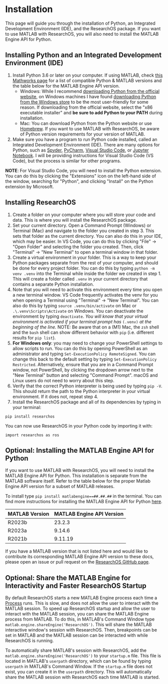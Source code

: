 # Installation

This page will guide you through the installation of Python, an Integrated Development Environment (IDE), and the ResearchOS package. If you want to use MATLAB with ResearchOS, you will also need to install the MATLAB Engine API for Python.

## Installing Python and an Integrated Development Environment (IDE)
1. Install Python 3.6 or later on your computer. If using MATLAB, check [this Mathworks page](https://www.mathworks.com/support/requirements/python-compatibility.html) for a list of compatible Python & MATLAB versions and the table below for the MATLAB Engine API version.
    - Windows: While I recommend [downloading Python from the official website](https://www.python.org/downloads/), on Windows machines I have found [downloading Python from the Windows store](https://apps.microsoft.com/search?query=python&hl=en-us&gl=US) to be the most user-friendly for some reason. If downloading from the official website, select the "x86 executable installer" and **be sure to add Python to your PATH** during installation.
    - Mac: You can download Python from the Python website or use [Homebrew](https://brew.sh/). If you want to use MATLAB with ResearchOS, be aware of Python version requirements for your version of MATLAB. 
2. Make sure you have a program to run Python code installed, called an Integrated Development Environment (IDE). There are many options for Python, such as [Spyder](https://www.spyder-ide.org/), [PyCharm](https://www.jetbrains.com/pycharm/), [Visual Studio Code](https://code.visualstudio.com/), or [Jupyter Notebook](https://jupyter.org/). I will be providing instructions for Visual Studio Code (VS Code), but the process is similar for other programs.

**NOTE**: For Visual Studio Code, you will need to install the Python extension. You can do this by clicking the "Extensions" icon on the left-hand side of the window, searching for "Python", and clicking "Install" on the Python extension by Microsoft.

## Installing ResearchOS
1. Create a folder on your computer where you will store your code and data. This is where you will install the ResearchOS package.
2. Set your current directory. Open a Command Prompt (Windows) or Terminal (Mac) and navigate to the folder you created in step 3. This sets that folder as the current directory. You can also do this in your IDE, which may be easier. In VS Code, you can do this by clicking "File" -> "Open Folder" and selecting the folder you created. Then, click "Terminal" -> "New Terminal" to open a terminal window in that folder.
3. Create a virtual environment in your folder. This is a way to keep your Python packages separate from the rest of your computer, and should be done for every project folder. You can do this by typing `python -m venv .venv` into the Terminal while inside the folder we created in step 1. This will create a folder called `.venv` in your current directory that contains a separate Python installation. 
4. Note that you will need to activate this environment every time you open a new terminal window. VS Code frequently activates the venv for you when opening a Terminal using "Terminal" -> "New Terminal". You can also do this by typing `source .venv/bin/activate` on Mac or `.\.venv\Scripts\Activate` on Windows. You can deactivate the environment by typing `deactivate`. *You will know that your virtual environment is activated if your terminal prompt has* `(.venv)` *at the beginning of the line.*
NOTE: Be aware that on a (M1) Mac, the `zsh` shell and the `bash` shell can show different behavior with `pip` (i.e. different results for `pip list`).
5. **For Windows only**: you may need to change your PowerShell settings to allow scripts to run. You can do this by opening PowerShell as an administrator and typing `Set-ExecutionPolicy RemoteSigned`. You can change this back to the default setting by typing `Set-ExecutionPolicy Restricted`. Alternatively, ensure that you are in a Command Prompt window, not PowerShell, by clicking the dropdown arrow next to the "New Terminal" button and selecting "Command Prompt". macOS and Linux users do not need to worry about this step.
6. Verify that the correct Python interpreter is being used by typing `pip -V`. This should return the path to the Python interpreter in your virtual environment. If it does not, repeat step 4.
7. Install the ResearchOS package and all of its dependencies by typing in your terminal:
```
pip install researchos
```

You can now use ResearchOS in your Python code by importing it with:
```
import researchos as ros
```

## Optional: Installing the MATLAB Engine API for Python
If you want to use MATLAB with ResearchOS, you will need to install the MATLAB Engine API for Python. This installation is separate from the MATLAB software itself. Refer to the table below for the proper Matlab Engine API version for a subset of MATLAB releases. 

To install type `pip install matlabengine==##.##.##` in the terminal. You can find more instructions for installing the MATLAB Engine API for Python [here](https://www.mathworks.com/help/matlab/matlab-engine-for-python.html).

| MATLAB Version | MATLAB Engine API Version |
|----------------|---------------------------|
| R2023b         | 23.2.3                    |
| R2023a         | 9.14.6                    |
| R2021b         | 9.11.19                   |

If you have a MATLAB version that is not listed here and would like to contribute its corresponding MATLAB Engine API version to these docs, please open an issue or pull request on the [ResearchOS GitHub page](https://github.com/ResearchOS/ResearchOS).

## Optional: Share the MATLAB Engine for Interactivity and Faster ResearchOS Startup
By default ResearchOS starts a new MATLAB Engine process each time a [Process](../Research%20Objects/Pipeline%20Objects/process.md) runs. This is slow, and does not allow the user to interact with the MATLAB session. To speed up ResearchOS startup and allow the user to interact with the MATLAB session, you can share the MATLAB Engine process from MATLAB. To do this, in MATLAB's Command Window type `matlab.engine.shareEngine('ResearchOS')`. This will share the MATLAB interactive window's session with ResearchOS. Then, breakpoints can be set in MATLAB and the MATLAB session can be interacted with while ResearchOS is running.

To automatically share MATLAB's session with ResearchOS, add the `matlab.engine.shareEngine('ResearchOS')` to your `startup.m` file. This file is located in MATLAB's `userpath` directory, which can be found by typing `userpath` in MATLAB's Command Window. If the `startup.m` file does not exist, you can create it in the `userpath` directory. This will automatically share the MATLAB session with ResearchOS each time MATLAB is started.